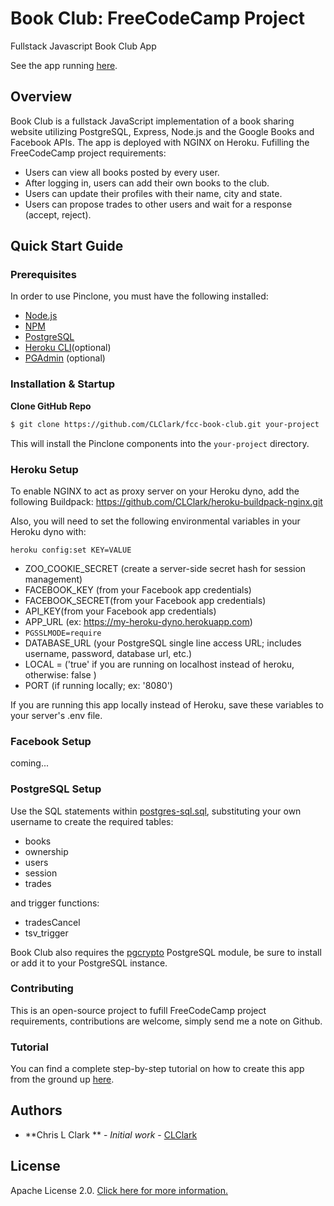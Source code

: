 # Book Club: FreeCodeCamp Project 
Fullstack Javascript Book Club App

See the app running [here](https://fcc-book-club.herokuapp.com/).

## Overview

 Book Club is a fullstack JavaScript implementation of a book sharing website utilizing PostgreSQL, Express, Node.js and the Google Books and Facebook APIs. The app is deployed with NGINX on Heroku.
 Fufilling the FreeCodeCamp project requirements:

* Users can view all books posted by every user.
* After logging in, users can add their own books to the club.
* Users can update their profiles with their name, city and state.
* Users can propose trades to other users and wait for a response (accept, reject).

## Quick Start Guide

### Prerequisites

In order to use Pinclone, you must have the following installed:

- [Node.js](https://nodejs.org/)
- [NPM](https://nodejs.org/)
- [PostgreSQL](https://www.postgresql.org/)
- [Heroku CLI](https://devcenter.heroku.com/articles/heroku-cli)(optional)
- [PGAdmin](https://www.pgadmin.org/) (optional)

### Installation & Startup

**Clone GitHub Repo**

```bash
$ git clone https://github.com/CLClark/fcc-book-club.git your-project
```

This will install the Pinclone components into the `your-project` directory.

### Heroku Setup

To enable NGINX to act as proxy server on your Heroku dyno,
add the following Buildpack: 
https://github.com/CLClark/heroku-buildpack-nginx.git

Also, you will need to set the following environmental variables in your Heroku dyno with:

```
heroku config:set KEY=VALUE
```
* ZOO_COOKIE_SECRET (create a server-side secret hash for session management)
* FACEBOOK_KEY (from your Facebook app credentials)
* FACEBOOK_SECRET(from your Facebook app credentials)
* API_KEY(from your Facebook app credentials)
* APP_URL (ex: https://my-heroku-dyno.herokuapp.com)
* ```PGSSLMODE=require```
* DATABASE_URL (your PostgreSQL single line access URL; includes username, password, database url, etc.)
* LOCAL = ('true' if you are running on localhost instead of heroku, otherwise: false )
* PORT (if running locally; ex: '8080')

If you are running this app locally instead of Heroku, save these variables to your server's .env file.

### Facebook Setup
coming...

### PostgreSQL Setup

Use the SQL statements within [postgres-sql.sql](postgres-sql.sql), substituting your own username to create the required tables:
* books
* ownership
* users
* session
* trades

and trigger functions:
* tradesCancel
* tsv_trigger

Book Club also requires the [pgcrypto](https://www.postgresql.org/docs/current/static/pgcrypto.html) PostgreSQL module, be sure to install or add it to your PostgreSQL instance.

### Contributing

This is an open-source project to fufill FreeCodeCamp project requirements, contributions are welcome, simply send me a note on Github.

### Tutorial

You can find a complete step-by-step tutorial on how to create this app from the ground up [here]().

## Authors

* **Chris L Clark ** - *Initial work* - [CLClark](https://github.com/CLClark/)

## License

Apache License 2.0. [Click here for more information.](LICENSE.md)
